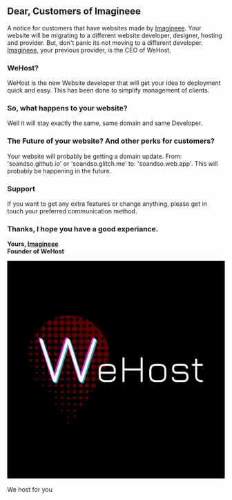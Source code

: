 ## Dear, Customers of Imagineee

A notice for customers that have websites made by [Imagineee](https://imagineeeinc.github.io/).
Your website will be migrating to a different website developer, designer, hosting and provider.
But, don't panic its not moving to a different developer. [Imagineee](https://imagineeeinc.github.io/), your previous provider, is the CEO of WeHost.

### WeHost?
WeHost is the new Website developer that will get your idea to deployment quick and easy. This has been done to simplify management of clients.

### So, what happens to your website?
Well it will stay exactly the same, same domain and same Developer.

### The Future of your website? And other perks for customers?
Your website will probably be getting a domain update. From: 'soandso.github.io' or 'soandso.glitch.me' to: 'soandso.web.app'. This will probably be happening in the future.

### Support
If you want to get any extra features or change anything, please get in touch your preferred communication method.

### Thanks, I hope you have a good experiance.

**Yours, [Imagineee](https://imagineeeinc.github.io/)**
<br>
**Founder of WeHost**

![we host logo](wehost.png)

We host for you
